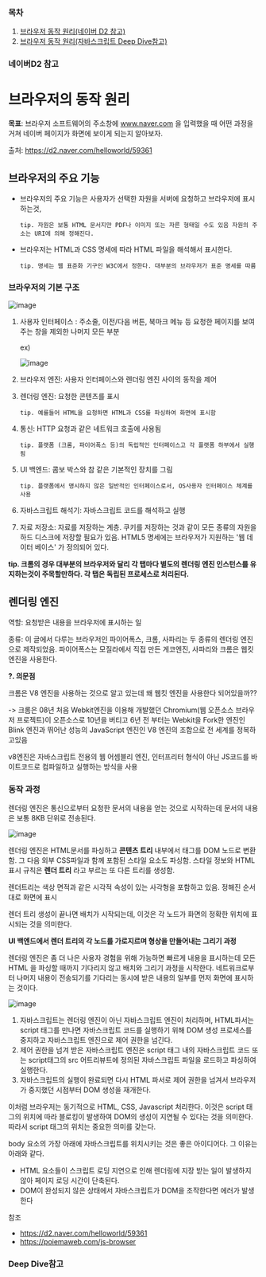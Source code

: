 ### 목차
1. [브라우저 동작 원리(네이버 D2 참고)](#네이버D2-참고)
2. [브라우저 동작 원리(자바스크립트 Deep Dive참고)](#Deep-Dive참고)

### 네이버D2 참고
# 브라우저의 동작 원리

**목표**: 브라우저 소프트웨어의 주소창에 www.naver.com 을 입력했을 때 어떤 과정을 거쳐 네이버 페이지가 화면에 보이게 되는지 알아보자.



출처: https://d2.naver.com/helloworld/59361



## 브라우저의 주요 기능

- 브라우저의 주요 기능은 사용자가 선택한 자원을 서버에 요청하고 브라우저에 표시하는것,

  ```tip. 자원은 보통 HTML 문서지만 PDF나 이미지 또는 자른 형태일 수도 있음 자원의 주소는 URI에 의해 정해진다.```

- 브라우저는 HTML과 CSS 명세에 따라 HTML 파일을 해석해서 표시한다. 

  ```tip. 명세는 웹 표준화 기구인 W3C에서 정한다. 대부분의 브라우저가 표준 명세를 따름```



### 브라우저의 기본 구조

![image](https://user-images.githubusercontent.com/68668924/105829190-61fde980-6007-11eb-8b85-9953788e2705.png)



1. 사용자 인터페이스 : 주소줄, 이전/다음 버튼, 북마크 메뉴 등 요청한 페이지를 보여주는 창을 제외한 나머지 모든 부분

   ex)

   ![image](https://user-images.githubusercontent.com/68668924/105829157-57dbeb00-6007-11eb-97b0-b6dff5a353e9.png)

    

2. 브라우저 엔진: 사용자 인터페이스와 렌더링 엔진 사이의 동작을 제어

3. 렌더링 엔진:  요청한 콘텐츠를 표시

   ```tip. 예를들어 HTML을 요청하면 HTML과 CSS를 파싱하여 화면에 표시함```

4. 통신: HTTP 요청과 같은 네트워크 호출에 사용됨

   ```tip. 플랫폼 (크롬, 파이어폭스 등)의 독립적인 인터페이스고 각 플랫폼 하부에서 실행됨```

5. UI 백엔드: 콤보 박스와 참 같은 기본적인 장치를 그림

   ```tip. 플랫폼에서 명시하지 않은 일반적인 인터페이스로서, OS사용자 인터페이스 체계를 사용```

6. 자바스크립트 해석기: 자바스크립트 코드를 해석하고 실행

7. 자료 저장소: 자료를 저장하는 계층. 쿠키를 저장하는 것과 같이 모든 종류의 자원을 하드 디스크에 저장할 필요가 있음. HTML5 명세에는 브라우저가 지원하는 '웹 데이터 베이스' 가 정의되어 있다.



**tip. 크롬의 경우 대부분의 브라우저와 달리 각 탭마다 별도의 렌더링 엔진 인스턴스를 유지하는것이 주목할만하다. 각 탭은 독립된 프로세스로 처리된다.**



## 렌더링 엔진

역할: 요청받은 내용을 브라우저에 표시하는 일

종류: 이 글에서 다루는 브라우저인 파이어폭스, 크롬, 사파리는 두 종류의 렌더링 엔진으로 제작되었음. 파이어폭스는 모질라에서 직접 만든 게코엔진, 사파리와 크롬은 웹킷 엔진을 사용한다.



**?. 의문점**

 크롬은 V8 엔진을 사용하는 것으로 알고 있는데 왜 웹킷 엔진을 사용한다 되어있을까??

-> 크롬은 08년 처음 Webkit엔진을 이용해 개발했던 Chromium(웹 오픈소스 브라우저 프로젝트)이 오픈소스로 10년을 버티고 6년 전 부터는 Webkit을 Fork한 엔진인 Blink 엔진과 뛰어난 성능의 JavaScript 엔진인 V8 엔진의 조합으로 전 세계를 정복하고있음

v8엔진은 자바스크립트 전용의 웹 어셈블리 엔진, 인터프리터 형식이 아닌 JS코드를 바이트코드로 컴파일하고 실행하는 방식을 사용



### 동작 과정

렌더링 엔진은 통신으로부터 요청한 문서의 내용을 얻는 것으로 시작하는데 문서의 내용은 보통 8KB 단위로 전송된다.

![image](https://user-images.githubusercontent.com/68668924/105830777-409dfd00-6009-11eb-9ac9-0863fcd3f3bc.png)

렌더링 엔진은 HTML문서를 파싱하고 **콘텐츠 트리** 내부에서 태그를 DOM 노드로 변환함. 그 다음 외부 CSS파일과 함께 포함된 스타일 요소도 파싱함. 스타일 정보와 HTML표시 규칙은 **렌더 트리** 라고 부르는 또 다른 트리를 생성함.



렌더트리는 색상 면적과 같은 시각적 속성이 있는 사각형을 포함하고 있음. 정해진 순서대로 화면에 표시

렌더 트리 생성이 끝나면 배치가 시작되는데, 이것은 각 노드가 화면의 정확한 위치에 표시되는 것을 의미한다. 



**UI 백엔드에서 렌더 트리의 각 노드를 가로지르며 형상을 만들어내는 그리기 과정**

 렌더링 엔진은 좀 더 나은 사용자 경험을 위해 가능하면 빠르게 내용을 표시하는데 모든 HTML 을 파싱할 때까지 기다리지 않고 배치와 그리기 과정을 시작한다. 네트워크로부터 나머지 내용이 전송되기를 기다리는 동시에 받은 내용의 일부를 먼저 화면에 표시하는 것이다.

![image](https://user-images.githubusercontent.com/68668924/105831417-0a14b200-600a-11eb-90fb-608d985c6de1.png)





1. 자바스크립트는 렌더링 엔진이 아닌 자바스크립트 엔진이 처리하며, HTML파서는 script 태그를 만나면 자바스크립트 코드를 실행하기 위해 DOM 생성 프로세스를 중지하고 자바스크립트 엔진으로 제어 권한을 넘긴다. 
2. 제어 권한을 넘겨 받은 자바스크립트 엔진은 script 태그 내의 자바스크립트 코드 또는 script태그의 src 어트리뷰트에 정의된 자바스크립트 파일을 로드하고 파싱하여 실행한다. 
3. 자바스크립트의 실행이 완료되면 다시 HTML 파서로 제어 권한을 넘겨서 브라우저가 중지했던 시점부터 DOM 생성을 재개한다.

이처럼 브라우저는 동기적으로 HTML, CSS, Javascript 처리한다. 이것은 script 태그의 위치에 따라 블로킹이 발생하여 DOM의 생성이 지연될 수 있다는 것을 의미한다. 따라서 script 태그의 위치는 중요한 의미를 갖는다.



body 요소의 가장 아래에 자바스크립트를 위치시키는 것은 좋은 아이디어다. 그 이유는 아래와 같다.

- HTML 요소들이 스크립트 로딩 지연으로 인해 렌더링에 지장 받는 일이 발생하지 않아 페이지 로딩 시간이 단축된다.
- DOM이 완성되지 않은 상태에서 자바스크립트가 DOM을 조작한다면 에러가 발생한다





참조

-  https://d2.naver.com/helloworld/59361
- https://poiemaweb.com/js-browser


### Deep Dive참고


